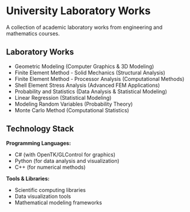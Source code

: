 # University Laboratory Works

A collection of academic laboratory works from engineering and mathematics courses.

## Laboratory Works

- Geometric Modeling (Computer Graphics & 3D Modeling)
- Finite Element Method - Solid Mechanics (Structural Analysis)
- Finite Element Method - Processor Analysis (Computational Methods)
- Shell Element Stress Analysis (Advanced FEM Applications)
- Probability and Statistics (Data Analysis & Statistical Modeling)
- Linear Regression (Statistical Modeling)
- Modeling Random Variables (Probability Theory)
- Monte Carlo Method (Computational Statistics)

## Technology Stack

**Programming Languages:**
- C# (with OpenTK/GLControl for graphics)
- Python (for data analysis and visualization)
- C++ (for numerical methods)

**Tools & Libraries:**
- Scientific computing libraries
- Data visualization tools
- Mathematical modeling frameworks
